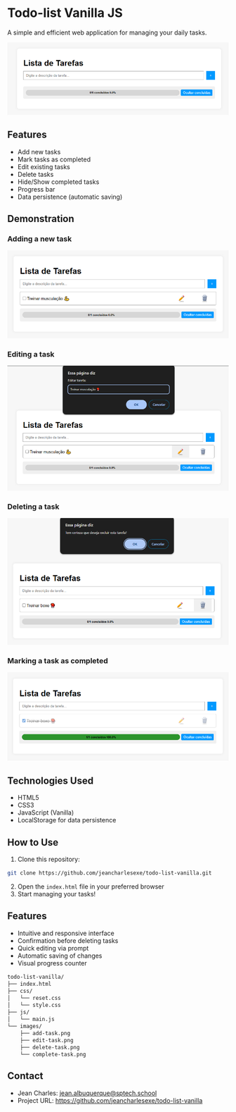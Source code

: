 # Todo-list Vanilla JS

A simple and efficient web application for managing your daily tasks.

![Screenshot](./images/default.png)

## Features

- Add new tasks
- Mark tasks as completed
- Edit existing tasks
- Delete tasks
- Hide/Show completed tasks
- Progress bar
- Data persistence (automatic saving)

## Demonstration

### Adding a new task
![Adding task](./images/add-task.png)

### Editing a task
![Editing task](./images/edit-task.png)

### Deleting a task
![Deleting task](./images/delete-task.png)

### Marking a task as completed
![Marking task](./images/complete-task.png)

## Technologies Used

- HTML5
- CSS3
- JavaScript (Vanilla)
- LocalStorage for data persistence

## How to Use

1. Clone this repository:
```bash
git clone https://github.com/jeancharlesexe/todo-list-vanilla.git
```
2. Open the `index.html` file in your preferred browser  
3. Start managing your tasks!

## Features

- Intuitive and responsive interface  
- Confirmation before deleting tasks  
- Quick editing via prompt  
- Automatic saving of changes  
- Visual progress counter  

```
todo-list-vanilla/
├── index.html
├── css/
│   └── reset.css
│   └── style.css
├── js/
│   └── main.js
└── images/
    ├── add-task.png
    ├── edit-task.png
    ├── delete-task.png
    └── complete-task.png
```

## Contact
- Jean Charles: jean.albuquerque@sptech.school
- Project URL: https://github.com/jeancharlesexe/todo-list-vanilla
